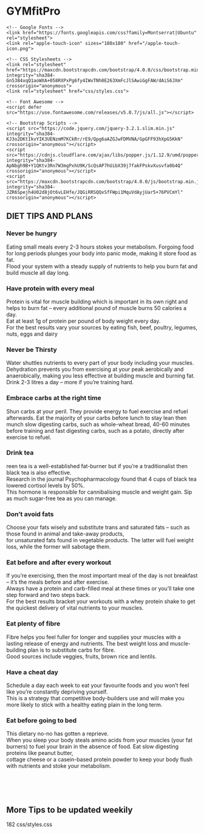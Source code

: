 # GYMfitPro
<!DOCTYPE html>
<html lang="en" dir="ltr">
  <head>
    <meta charset="utf-8">
    <title>Diet tips</title>

    <!-- Google Fonts -->
    <link href="https://fonts.googleapis.com/css?family=Montserrat|Ubuntu" rel="stylesheet">
    <link rel="apple-touch-icon" sizes="180x180" href="/apple-touch-icon.png">
  <link rel="icon" type="image/png" sizes="32x32" href="/favicon-32x32.png">
  <link rel="icon" type="image/png" sizes="16x16" href="/favicon-16x16.png">
  <link rel="manifest" href="/site.webmanifest">

    <!-- CSS Stylesheets -->
    <link rel="stylesheet" href="https://maxcdn.bootstrapcdn.com/bootstrap/4.0.0/css/bootstrap.min.css" integrity="sha384-Gn5384xqQ1aoWXA+058RXPxPg6fy4IWvTNh0E263XmFcJlSAwiGgFAW/dAiS6JXm" crossorigin="anonymous">
    <link rel="stylesheet" href="css/styles.css">

    <!-- Font Awesome -->
    <script defer src="https://use.fontawesome.com/releases/v5.0.7/js/all.js"></script>

    <!-- Bootstrap Scripts -->
    <script src="https://code.jquery.com/jquery-3.2.1.slim.min.js" integrity="sha384-KJ3o2DKtIkvYIK3UENzmM7KCkRr/rE9/Qpg6aAZGJwFDMVNA/GpGFF93hXpG5KkN" crossorigin="anonymous"></script>
    <script src="https://cdnjs.cloudflare.com/ajax/libs/popper.js/1.12.9/umd/popper.min.js" integrity="sha384-ApNbgh9B+Y1QKtv3Rn7W3mgPxhU9K/ScQsAP7hUibX39j7fakFPskvXusvfa0b4Q" crossorigin="anonymous"></script>
    <script src="https://maxcdn.bootstrapcdn.com/bootstrap/4.0.0/js/bootstrap.min.js" integrity="sha384-JZR6Spejh4U02d8jOt6vLEHfe/JQGiRRSQQxSfFWpi1MquVdAyjUar5+76PVCmYl" crossorigin="anonymous"></script>
  </head>

  <body class="BODYY">
    <h2>DIET TIPS AND PLANS</h2>
    <h3 class="colored-section">Never be hungry</h3>
<p class="colored-section">
  Eating small meals every 2-3 hours stokes your metabolism. Forgoing food for long periods plunges your body into panic mode, making it store food as fat.<br> Flood your system with a steady supply of nutrients to help you burn fat and build muscle all day long.</p>

  <h3 class="colored-section">Have protein with every meal</h3>
  <p class="colored-section">Protein is vital for muscle building which is important in its own right and helps to burn fat – every additional pound of muscle burns 50 calories a day.<br> Eat at least 1g of protein per pound of body weight every day.<br> For the best results vary your sources by eating fish, beef, poultry, legumes, nuts, eggs and dairy</p>
<h3 class="colored-section">Never be Thirsty</h3>
<p class="colored-section">Water shuttles nutrients to every part of your body including your muscles.<br> Dehydration prevents you from exercising at your peak aerobically and anaerobically, making you less effective at building muscle and burning fat.<br> Drink 2-3 litres a day – more if you’re training hard.</p>
<h3 class="colored-section">Embrace carbs at the right time</h3>
<p class="colored-section" >Shun carbs at your peril. They provide energy to fuel exercise and refuel afterwards. Eat the majority of your carbs before lunch to stay lean then munch slow digesting carbs, such as whole-wheat bread, 40-60 minutes before training and fast digesting carbs, such as a potato, directly after exercise to refuel.
</p>

<h3 class="colored-section">Drink tea</h3>
<p class="colored-section">reen tea is a well-established fat-burner but if you’re a traditionalist then black tea is also effective. <br>Research in the journal Psychopharmacology found that 4 cups of black tea lowered cortisol levels by 50%.<br> This hormone is responsible for cannibalising muscle and weight gain. Sip as much sugar-free tea as you can manage.
</p>
<h3 class="colored-section">Don’t avoid fats</h3>
<p class="colored-section">Choose your fats wisely and substitute trans and saturated fats – such as those found in animal and take-away products,<br> for unsaturated fats found in vegetable products. The latter will fuel weight loss, while the former will sabotage them.
</p>
<h3 class="colored-section">Eat before and after every workout</h3>
<p class="colored-section">
  If you’re exercising, then the most important meal of the day is not breakfast – it’s the meals before and after exercise.<br> Always have a protein and carb-filled meal at these times or you’ll take one step forward and two steps back.<br> For the best results bracket your workouts with a whey protein shake to get the quickest delivery of vital nutrients to your muscles.
</p>
<h3 class="colored-section">Eat plenty of fibre</h3>
<p class="colored-section">Fibre helps you feel fuller for longer and supplies your muscles with a lasting release of energy and nutrients. The best weight loss and muscle-building plan is to substitute carbs for fibre.<br> Good sources include veggies, fruits, brown rice and lentils.
</p>
<h3 class="colored-section">Have a cheat day</h3>
<p class="colored-section">Schedule a day each week to eat your favourite foods and you won’t feel like you’re constantly depriving yourself.<br> This is a strategy that competitive body-builders use and will make you more likely to stick with a healthy eating plain in the long term.</p>

<h3 class="colored-section">Eat before going to bed</h3>
<p class="colored-section">
  This dietary no-no has gotten a reprieve.<br> When you sleep your body steals amino acids from your muscles (your fat burners) to fuel your brain in the absence of food. Eat slow digesting proteins like peanut butter,<br> cottage cheese or a casein-based protein powder to keep your body flush with nutrients and stoke your metabolism.
</p> <br> <br><br>
<h2 class="colored-section">More Tips to be updated weekily</h2>
    </body>
</html>
 182  css/styles.css 

